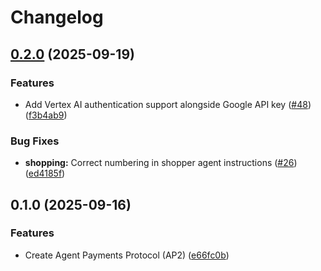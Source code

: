 # Changelog

## [0.2.0](https://github.com/google-agentic-commerce/AP2/compare/v0.1.0...v0.2.0) (2025-09-19)


### Features

* Add Vertex AI authentication support alongside Google API key ([#48](https://github.com/google-agentic-commerce/AP2/issues/48)) ([f3b4ab9](https://github.com/google-agentic-commerce/AP2/commit/f3b4ab97b2c90c4e546b6e7ceeea42dff25c1dd8))


### Bug Fixes

* **shopping:** Correct numbering in shopper agent instructions ([#26](https://github.com/google-agentic-commerce/AP2/issues/26)) ([ed4185f](https://github.com/google-agentic-commerce/AP2/commit/ed4185f03ed56dee4993e30067daf33cfa200303))

## 0.1.0 (2025-09-16)


### Features

* Create Agent Payments Protocol (AP2) ([e66fc0b](https://github.com/google-agentic-commerce/AP2/commit/e66fc0b8f3f3c69fbabae721a4c57a18cf28c4b7))
